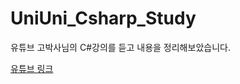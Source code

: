 # UniUni_Csharp_Study
유튜브 고박사님의 C#강의를 듣고 내용을 정리해보았습니다.

[유튜브 링크](https://www.youtube.com/watch?v=YKiTGbPIZKQ&list=PLC2Tit6NyVicT5cCqILMWXpXVEoM9ufyH)
